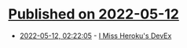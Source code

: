 # [Published on 2022-05-12](index.md)

* [2022-05-12, 02:22:05](https://news.ycombinator.com/item?id=31348529) - [I Miss Heroku's DevEx](https://christine.website/blog/heroku-devex-2022-05-12)

